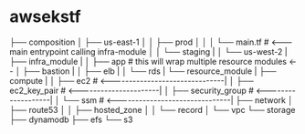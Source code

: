 # awsekstf

├── composition
│   ├── us-east-1
│   │   ├── prod
│   │   │   └── main.tf # <---main entrypoint calling infra-module
│   │   └── staging                                       |
│   └── us-west-2                                         |
├── infra_module                                          |
│   ├── app # this will wrap multiple resource modules  <--
│   ├── bastion                                   |
│   ├── elb                                       |
│   └── rds                                       |
└── resource_module                               |
    ├── compute                                   |
    │   ├── ec2 # <-------------------------------|
    │   ├── ec2_key_pair # <----------------------|
    │   ├── security_group  # <-------------------|
    │   └── ssm # <-------------------------------|
    ├── network
    │   ├── route53
    │   │   ├── hosted_zone
    │   │   └── record
    │   └── vpc
    └── storage
        ├── dynamodb
        ├── efs
        └── s3
```
